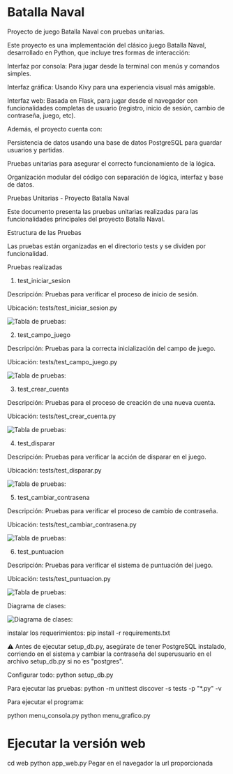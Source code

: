# Batalla Naval
Proyecto de juego Batalla Naval con pruebas unitarias.

Este proyecto es una implementación del clásico juego Batalla Naval, desarrollado en Python, que incluye tres formas de interacción:

Interfaz por consola: Para jugar desde la terminal con menús y comandos simples.

Interfaz gráfica: Usando Kivy para una experiencia visual más amigable.

Interfaz web: Basada en Flask, para jugar desde el navegador con funcionalidades completas de usuario (registro, inicio de sesión, cambio de contraseña, juego, etc).

Además, el proyecto cuenta con:

Persistencia de datos usando una base de datos PostgreSQL para guardar usuarios y partidas.

Pruebas unitarias para asegurar el correcto funcionamiento de la lógica.

Organización modular del código con separación de lógica, interfaz y base de datos.



Pruebas Unitarias - Proyecto Batalla Naval

Este documento presenta las pruebas unitarias realizadas para las funcionalidades principales del proyecto Batalla Naval.

Estructura de las Pruebas

Las pruebas están organizadas en el directorio tests y se dividen por funcionalidad.

Pruebas realizadas

1. test_iniciar_sesion

Descripción: Pruebas para verificar el proceso de inicio de sesión.

Ubicación: tests/test_iniciar_sesion.py

![Tabla de pruebas:](ProyectoBatallaNaval/Test-iniciar-sesion.png)


2. test_campo_juego

Descripción: Pruebas para la correcta inicialización del campo de juego.

Ubicación: tests/test_campo_juego.py

![Tabla de pruebas:](ProyectoBatallaNaval/Test_iniciar-campo-de-juego.png)



3. test_crear_cuenta

Descripción: Pruebas para el proceso de creación de una nueva cuenta.

Ubicación: tests/test_crear_cuenta.py

![Tabla de pruebas:](ProyectoBatallaNaval/Test-crear-cuenta.png)



4. test_disparar

Descripción: Pruebas para verificar la acción de disparar en el juego.

Ubicación: tests/test_disparar.py

![Tabla de pruebas:](ProyectoBatallaNaval/Test-Disparar.png)



5. test_cambiar_contrasena

Descripción: Pruebas para verificar el proceso de cambio de contraseña.

Ubicación: tests/test_cambiar_contrasena.py

![Tabla de pruebas:](ProyectoBatallaNaval/Test-cambiar-contraseña.png)

6. test_puntuacion

Descripción: Pruebas para verificar el sistema de puntuación del juego.

Ubicación: tests/test_puntuacion.py

![Tabla de pruebas:](ProyectoBatallaNaval/Test-visualizar-puntacion.png)



Diagrama de clases:

![Diagrama de clases:](ProyectoBatallaNaval/DiagramadeClases.png)

instalar los requerimientos:
pip install -r requirements.txt

⚠️ Antes de ejecutar setup_db.py, asegúrate de tener PostgreSQL instalado, corriendo en el sistema y cambiar la contraseña del superusuario en el archivo setup_db.py si no es "postgres".
        
Configurar todo:
python setup_db.py


Para ejecutar las pruebas:
python -m unittest discover -s tests -p "*.py" -v


Para ejecutar el programa:

python menu_consola.py
python menu_grafico.py

# Ejecutar la versión web
cd web
python app_web.py
Pegar en el navegador la url proporcionada


